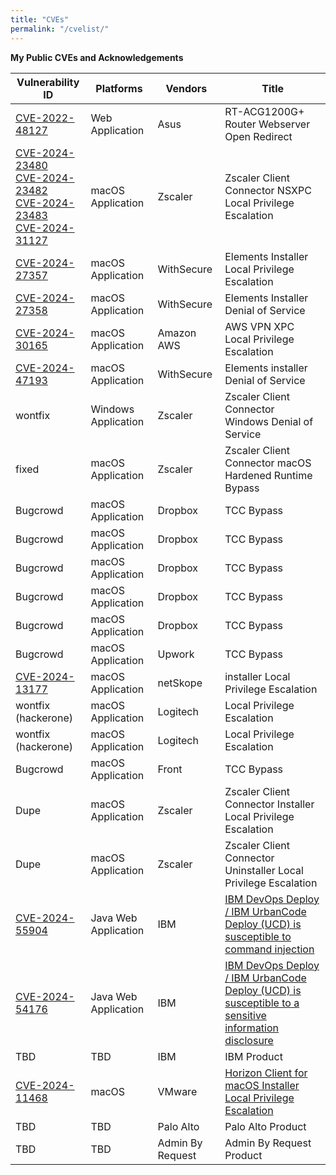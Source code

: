 ```yaml
---
title: "CVEs"
permalink: "/cvelist/"
---
```



**My Public CVEs and Acknowledgements**

| Vulnerability ID | Platforms        | Vendors         | Title           |
|------------------|------------------|-----------------|-----------------|
| [CVE-2022-48127](https://www.cve.org/CVERecord?id=CVE-2022-48127) | Web Application | Asus | RT-ACG1200G+ Router Webserver Open Redirect |
| [CVE-2024-23480](https://www.cve.org/CVERecord?id=CVE-2024-23480) <br> [CVE-2024-23482](https://www.cve.org/CVERecord?id=CVE-2024-23482) <br> [CVE-2024-23483](https://www.cve.org/CVERecord?id=CVE-2024-23483) <br> [CVE-2024-31127](https://www.cve.org/CVERecord?id=CVE-2024-31127) | macOS Application | Zscaler | Zscaler Client Connector NSXPC Local Privilege Escalation |
| [CVE-2024-27357](https://www.cve.org/CVERecord?id=CVE-2024-27357) | macOS Application | WithSecure | Elements Installer Local Privilege Escalation |
| [CVE-2024-27358](https://www.cve.org/CVERecord?id=CVE-2024-27358) | macOS Application | WithSecure | Elements Installer Denial of Service |
| [CVE-2024-30165](https://www.cve.org/CVERecord?id=CVE-2024-30165) | macOS Application | Amazon AWS | AWS VPN XPC Local Privilege Escalation |
| [CVE-2024-47193](https://www.cve.org/CVERecord?id=CVE-2024-47193) | macOS Application | WithSecure | Elements installer Denial of Service |
| wontfix | Windows Application | Zscaler | Zscaler Client Connector Windows Denial of Service |
| fixed | macOS Application | Zscaler | Zscaler Client Connector macOS Hardened Runtime Bypass |
| Bugcrowd | macOS Application | Dropbox | TCC Bypass |
| Bugcrowd | macOS Application | Dropbox | TCC Bypass |
| Bugcrowd | macOS Application | Dropbox | TCC Bypass |
| Bugcrowd | macOS Application | Dropbox | TCC Bypass |
| Bugcrowd | macOS Application | Dropbox | TCC Bypass |
| Bugcrowd | macOS Application | Upwork | TCC Bypass |
| [CVE-2024-13177](https://www.cve.org/CVERecord?id=CVE-2024-13177) | macOS Application | netSkope | installer Local Privilege Escalation |
| wontfix (hackerone) | macOS Application | Logitech | Local Privilege Escalation |
| wontfix (hackerone) | macOS Application | Logitech | Local Privilege Escalation |
| Bugcrowd | macOS Application | Front | TCC Bypass |
| Dupe | macOS Application | Zscaler | Zscaler Client Connector Installer Local Privilege Escalation |
| Dupe | macOS Application | Zscaler | Zscaler Client Connector Uninstaller Local Privilege Escalation |
| [CVE-2024-55904](https://www.cve.org/CVERecord?id=CVE-2024-55904) | Java Web Application | IBM | [IBM DevOps Deploy / IBM UrbanCode Deploy (UCD) is susceptible to command injection](https://www.ibm.com/support/pages/node/7182841) |
| [CVE-2024-54176](https://www.cve.org/CVERecord?id=CVE-2024-54176) | Java Web Application | IBM | [IBM DevOps Deploy / IBM UrbanCode Deploy (UCD) is susceptible to a sensitive information disclosure](https://www.ibm.com/support/pages/node/7182840) |
| TBD | TBD | IBM | IBM Product |
| [CVE-2024-11468](https://www.cve.org/CVERecord?id=CVE-2024-11468) | macOS | VMware | [Horizon Client for macOS Installer Local Privilege Escalation](https://static.omnissa.com/sites/default/files/OMSA-2024-0002.pdf) |
| TBD | TBD | Palo Alto | Palo Alto Product |
| TBD | TBD | Admin By Request | Admin By Request Product |